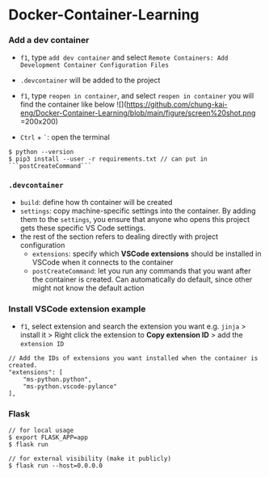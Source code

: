 # Docker-Container-Learning

### Add a dev container
- ```f1```, type ```add dev container``` and select ```Remote Containers: Add Development Container Configuration Files```
-  ```.devcontainer``` will be added to the project

- ```f1```, type ```reopen in container```, and select ```reopen in container```
you will find the container like below
![](https://github.com/chung-kai-eng/Docker-Container-Learning/blob/main/figure/screen%20shot.png =200x200)


- ```Ctrl``` + ``` ` ```: open the terminal

```shell=
$ python --version
$ pip3 install --user -r requirements.txt // can put in ```postCreateCommand```
```

### ```.devcontainer```
- ```build```: define how th container will be created
- ```settings```: copy machine-specific settings into the container. By adding them to the ```settings```,  you ensure that anyone who opens this project gets these specific VS Code settings.  
- the rest of the section refers to dealing directly with project configuration
    - ```extensions```: specify which **VSCode extensions** should be installed in VSCode when it connects to the container
    - ```postCreateCommand```: let you run any commands that you want after the container is created. Can automatically do default, since other might not know the default action

### Install VSCode extension example
- ```f1```, select extension and search the extension you want e.g. ```jinja``` > install it > Right click the extension to **Copy extension ID** > add the ```extension ID``` 
```json=
// Add the IDs of extensions you want installed when the container is created.
"extensions": [
    "ms-python.python",
    "ms-python.vscode-pylance"
],
```

### Flask
```shell=
// for local usage
$ export FLASK_APP=app
$ flask run

// for external visibility (make it publicly)
$ flask run --host=0.0.0.0
```
